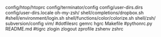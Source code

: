 config/htop/htoprc
config/terminator/config
config/user-dirs.dirs
config/user-dirs.locale
oh-my-zsh/
shell/completions/dropbox.sh
#shell/environment/login.sh
shell/functions/color/colorize.sh
shell/zsh/
subversion/config
vim/
#dotfilesrc
gemrc
hgrc
Makefile
#pythonrc.py
README.md
#tigrc
zlogin
zlogout
zprofile
zshenv
zshrc
